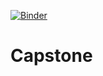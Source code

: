 [![Binder](https://mybinder.org/badge_logo.svg)](https://mybinder.org/v2/gh/css0869/binder-framework/HEAD)

# Capstone
